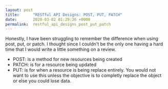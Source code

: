 ```yaml
---
layout: post
title:      "RESTful API Designs: POST, PUT, PATCH"
date:       2020-03-02 01:29:36 +0000
permalink:  restful_api_designs_post_put_patch
---
```


Honestly, I have been struggling to remember the difference when using post, put, or patch. I thought since I couldn't be the only one having a hard time that I would write a little something on a review.

* POST: is a method for new resources being created
* PATCH: is for a resource being updated
* PUT: is for when a resource is being replace entirely. You would not want to use this unless the objective is to completly replace the object or else you could lose data.



